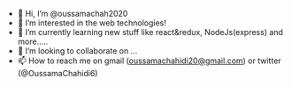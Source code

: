- 👋 Hi, I’m @oussamachah2020
- 👀 I’m interested in the web technologies!
- 🌱 I’m currently learning new stuff like react&redux, NodeJs(express) and more.....
- 💞️ I’m looking to collaborate on ...
- 📫 How to reach me on gmail (oussamachahidi20@gmail.com) or twitter (@OussamaChahidi6)
